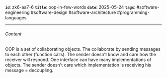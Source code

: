 **`id`**: zk6-aa7-6
**`title`**: oop-in-few-words
**`date`**: 2025-05-24
**`tags`**: #software-engineering #software-design #software-architecture #programming-languages

---

###### Content

OOP is a set of collaborating objects. The collaborate by sending messages to each other (function calls). The sender doesn't know and care how the receiver will respond. One interface can have many implementations of objects. The sender doesn't care which implementation is receiving his message = decoupling.
